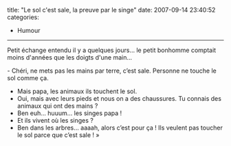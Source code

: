 title: "Le sol c'est sale, la preuve par le singe"
date: 2007-09-14 23:40:52
categories:
  - Humour
---

Petit échange entendu il y a quelques jours&#8230; le petit bonhomme comptait moins d'années que les doigts d'une main&#8230;

<!-- more -->- Chéri, ne mets pas les mains par terre, c’est sale. Personne ne touche le sol comme ça.
- Mais papa, les animaux ils touchent le sol.
- Oui, mais avec leurs pieds et nous on a des chaussures. Tu connais des animaux qui ont des mains&nbsp;?
- Ben euh&#8230; huuum&#8230; les singes papa&nbsp;!
- Et ils vivent où les singes&nbsp;?
- Ben dans les arbres&#8230; aaaah, alors c’est pour ça&nbsp;! Ils veulent pas toucher le sol parce que c’est sale&nbsp;! »